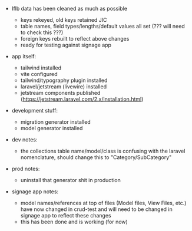 - lflb data has been cleaned as much as possible
    - keys rekeyed, old keys retained JIC
    - table names, field types/lengths/default values all set (??? will need to check this ???)
    - foreign keys rebuilt to reflect above changes
    - ready for testing against signage app
- app itself:
    - tailwind installed
    - vite configured
    - tailwind/typography plugin installed
    - laravel/jetstream (livewire) installed
    - jetstream components published (https://jetstream.laravel.com/2.x/installation.html)
- development stuff:
    - migration generator installed
    - model generator installed
- dev notes:
    - the collections table name/model/class is confusing with the laravel nomenclature, should change this to "Category/SubCategory"
- prod notes:
    - uninstall that generator shit in production

- signage app notes:
    - model names/references at top of files (Model files, View Files, etc.) have now changed in crud-test and will need to be changed in signage app to reflect these changes
    - this has been done and is working (for now)